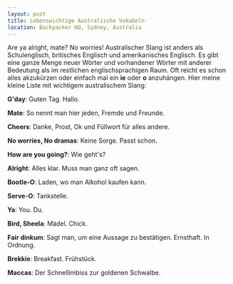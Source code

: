 ```yaml
---
layout: post
title: Lebenswichtige Australische Vokabeln
location: Backpacker HQ, Sydney, Australia
---
```


Are ya alright, mate? No worries! Australischer Slang ist anders als Schulenglisch, britisches Englisch und amerikanisches Englisch. Es gibt eine ganze Menge neuer Wörter und vorhandener Wörter mit anderer Bedeutung als im restlichen englischsprachigen Raum. Oft reicht es schon alles akzukürzen oder einfach mal ein **ie** oder **o** anzuhängen. Hier meine kleine Liste mit wichtigem australischem Slang:

**G'day**: Guten Tag. Hallo.

**Mate**: So nennt man hier jeden, Fremde und Freunde.

**Cheers**: Danke, Prost, Ok und Füllwort für alles andere.

**No worries, No dramas**: Keine Sorge. Passt schon.

**How are you going?**: Wie geht's?

**Alright**: Alles klar. Muss man ganz oft sagen.

**Bootle-O**: Laden, wo man Alkohol kaufen kann.

**Serve-O**: Tankstelle.

**Ya**: You. Du.

**Bird, Sheela**: Mädel. Chick.

**Fair dinkum**: Sagt man, um eine Aussage zu bestätigen. Ernsthaft. In Ordnung.

**Brekkie**: Breakfast. Frühstück.

**Maccas**: Der Schnellimbiss zur goldenen Schwalbe.